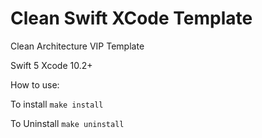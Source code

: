 # Clean Swift XCode Template
Clean Architecture VIP Template

Swift 5
Xcode 10.2+

How to use:

To install `make install`

To Uninstall `make uninstall`